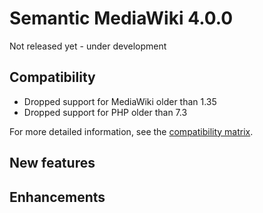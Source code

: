 # Semantic MediaWiki 4.0.0

Not released yet - under development

## Compatibility

* Dropped support for MediaWiki older than 1.35
* Dropped support for PHP older than 7.3

For more detailed information, see the [compatibility matrix](../COMPATIBILITY.md#compatibility).

## New features

## Enhancements
